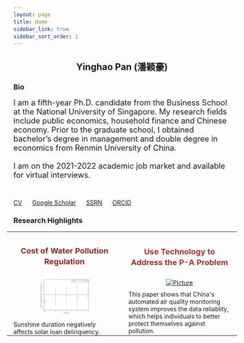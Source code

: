 ```yaml
---
layout: page
title: Home
sidebar_link: true
sidebar_sort_order: 1
---
```

 

## <center> Yinghao Pan (潘颖豪) </center>

### Bio
<font size="4">I am a fifth-year Ph.D. candidate from the Business School at the National University of Singapore. My research fields include public economics, household finance and Chinese economy. Prior to the graduate school, I obtained bachelor&rsquo;s degree in management and double degree in economics from Renmin University of China.<br>
	<br>
I am on the 2021-2022 academic job market and available for virtual interviews.</font>

<br>

[CV](https://scholar.google.com/citations?user=d8OG-4UAAAAJ&hl=en) &nbsp;&nbsp;&nbsp;&nbsp; [Google Scholar](https://scholar.google.com/citations?user=d8OG-4UAAAAJ&hl=en) &nbsp;&nbsp;&nbsp;&nbsp;  [SSRN](https://papers.ssrn.com/sol3/cf_dev/AbsByAuth.cfm?per_id=2959716) &nbsp;&nbsp;&nbsp;&nbsp;  [ORCID](https://orcid.org/0000-0002-4363-9619) 



### Research Highlights


<div><div class="wsite-multicol"><div class="wsite-multicol-table-wrap" style="margin:0 -15px;">
	<table class="wsite-multicol-table">
		<tbody class="wsite-multicol-tbody">
			<tr class="wsite-multicol-tr">
				<td class="wsite-multicol-col" style="width:35%; padding:0 15px;">				
						

<h2 class="wsite-content-title" style="text-align:center;"><font color="#8d2424" size="4">Cost of Water Pollution Regulation</font></h2>

<div><div class="wsite-image wsite-image-border-none " style="padding-top:10px;padding-bottom:10px;margin-left:0px;margin-right:0px;text-align:center">
<a href='https://papers.ssrn.com/sol3/papers.cfm?abstract_id=3939686' target='_blank'>
<img src="\assets\1.png" alt="Picture" style="width:auto;max-width:50%" />
</a>
<div style="display:block;font-size:90%"></div>
</div></div>

<div class="paragraph" style="text-align:left;">Sunshine duration negatively affects solar loan delinquency.</div>


<td class="wsite-multicol-col" style="width:35%; padding:0 15px;">
					

<h2 class="wsite-content-title" style="text-align:center;"><font color="#a82e2e" size="4">Use Technology to Address the P-A Problem</font></h2>

<div><div class="wsite-image wsite-image-border-none " style="padding-top:10px;padding-bottom:10px;margin-left:0px;margin-right:0px;text-align:center">
<a href='https://www.nber.org/papers/w27502' target='_blank'>
<img src="/uploads/1/1/7/9/117970477/published/city-estimates.png?1620648996" alt="Picture" style="width:auto;max-width:100%" />
</a>
<div style="display:block;font-size:90%"></div>
</div></div>

<div class="paragraph">This paper shows that&nbsp;China's automated air quality monitoring system improves the data reliablity, which helps individuals to better protect themselves against pollution.&nbsp;&nbsp;</div>

</td>